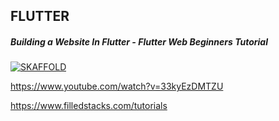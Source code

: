 ## FLUTTER

##### Building a Website In Flutter - Flutter Web Beginners Tutorial


[![SKAFFOLD](https://img.youtube.com/vi/33kyEzDMTZU/0.jpg)](https://www.youtube.com/watch?v=-33kyEzDMTZU)

https://www.youtube.com/watch?v=33kyEzDMTZU

https://www.filledstacks.com/tutorials